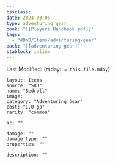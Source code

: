 ```yaml
---
cssclass: 
date: 2024-03-05
type: adventuring gear
book: "[[Players Handbook.pdf]]"
tags:
  - "#DnD/Items/adventuring-gear"
back: "[[adventuring gear]]"
stablock: inline
---
```

Last Modified: (mday:: `= this.file.mday`)


```statblock
layout: Items
source: "SRD"
name: "Bedroll"
image: 
category: "Adventuring Gear"
cost: "1.0 gp"
rarity: "common"

ac: ""

damage: ""
damage_type: ""
properties: ""

description: ""
```